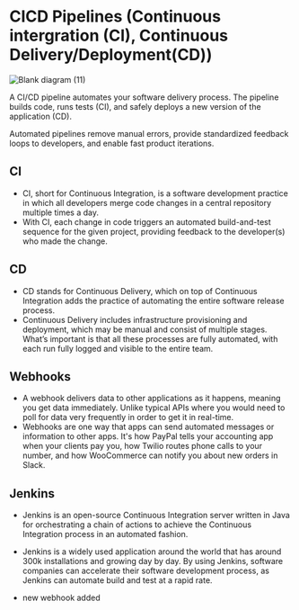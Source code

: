 # CICD Pipelines (Continuous intergration (CI), Continuous Delivery/Deployment(CD))

![Blank diagram (11)](https://user-images.githubusercontent.com/110179866/187892850-000e3959-9eb7-486b-9032-b05e0f3e4990.jpeg)



A CI/CD pipeline automates your software delivery process. The pipeline builds code, runs tests (CI), and safely deploys a new version of the application (CD).

Automated pipelines remove manual errors, provide standardized feedback loops to developers, and enable fast product iterations.


## CI 

- CI, short for Continuous Integration, is a software development practice in which all developers merge code changes in a central repository multiple times a day.
- With CI, each change in code triggers an automated build-and-test sequence for the given project, providing feedback to the developer(s) who made the change.
  

## CD 

- CD stands for Continuous Delivery, which on top of Continuous Integration adds the practice of automating the entire software release process.
- Continuous Delivery includes infrastructure provisioning and deployment, which may be manual and consist of multiple stages. What’s important is that all these processes are fully automated, with each run fully logged and visible to the entire team.

## Webhooks

- A webhook delivers data to other applications as it happens, meaning you get data immediately. Unlike typical APIs where you would need to poll for data very frequently in order to get it in real-time. 
- Webhooks are one way that apps can send automated messages or information to other apps. It's how PayPal tells your accounting app when your clients pay you, how Twilio routes phone calls to your number, and how WooCommerce can notify you about new orders in Slack.


## Jenkins

- Jenkins is an open-source Continuous Integration server written in Java for orchestrating a chain of actions to achieve the Continuous Integration process in an automated fashion.
- Jenkins is a widely used application around the world that has around 300k installations and growing day by day. By using Jenkins, software companies can accelerate their software development process, as Jenkins can automate build and test at a rapid rate.

- new webhook added
